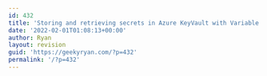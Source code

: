 ```yaml
---
id: 432
title: 'Storing and retrieving secrets in Azure KeyVault with Variable Groups in Azure DevOps Pipelines'
date: '2022-02-01T01:08:13+00:00'
author: Ryan
layout: revision
guid: 'https://geekyryan.com/?p=432'
permalink: '/?p=432'
---
```


